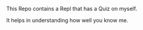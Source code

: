 This Repo contains a Repl that has a Quiz on myself.

It helps in understanding how well you know me.
